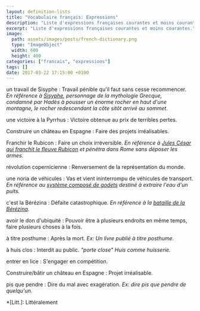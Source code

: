 ```yaml
---
layout: definition-lists
title: "Vocabulaire français: Expressions"
description: "Liste d'expressions françaises courantes et moins courantes."
excerpt: "Liste d'expressions françaises courantes et moins courantes."
image:
  path: assets/images/posts/french-dictionary.png
  type: "ImageObject"
  width: 600
  height: 400
categories: ["francais", "expressions"]
tags: []
date: 2017-03-22 17:15:00 +0100
---
```


un travail de Sisyphe
: Travail pénible qu'il faut sans cesse recommencer.
*En référence à [Sisyphe](https://fr.wikipedia.org/wiki/Sisyphe), personnage de la mythologie Grecque, condamné par Hadès à pousser un énorme rocher en haut d'une montagne, le rocher redescendant la côte sitôt arrivé au sommet.*

une victoire à la Pyrrhus
: Victoire obtenue au prix de terribles pertes.

Construire un château en Espagne
: Faire des projets irréalisables.

Franchir le Rubicon
: Faire un choix irréversible.
*En référence à [Jules César qui franchit le fleuve Rubicon](https://fr.wikipedia.org/wiki/Guerre_civile_de_C%C3%A9sar#La_travers%C3%A9e_du_Rubicon) et pénétra dans Rome sans déposer les armes.*

révolution copernicienne
: Renversement de la représentation du monde.

une noria de véhicules
: Vas et vient ininterrompu de véhicules de transport.
*En référence au [système composé de godets](https://fr.wikipedia.org/wiki/Noria) destiné à extraire l'eau d'un puits.*

c'est la Bérézina
: Défaite catastrophique.
*En référence à la [bataille de la Bérézina](https://fr.wikipedia.org/wiki/Bataille_de_la_B%C3%A9r%C3%A9zina).*

avoir le don d'ubiquité
: Pouvoir être à plusieurs endroits en même temps, faire plusieurs choses à la fois.

à titre posthume
: Après la mort.
*Ex: Un livre publié à titre posthume.*

à huis clos
: Interdit au public.
*"porte close" Huis comme huisserie.*

entrer en lice
: S'engager en compétition.

Construire/bâtir un château en Espagne
: Projet irréalisable.

pis que pendre
: Dire du mal avec exagération.
*Ex: dire pis que pendre de quelqu'un.*



*[Litt.]: Littéralement
